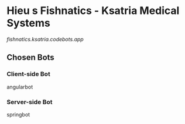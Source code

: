 # Hieu s Fishnatics - Ksatria Medical Systems

_fishnatics.ksatria.codebots.app_

## Chosen Bots
### Client-side Bot
angularbot

### Server-side Bot
springbot